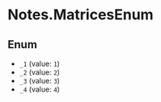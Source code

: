 # Notes.MatricesEnum

## Enum

* `_1` (value: `1`)
* `_2` (value: `2`)
* `_3` (value: `3`)
* `_4` (value: `4`)
